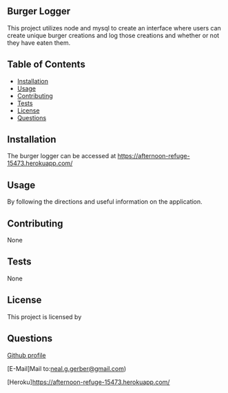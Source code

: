 ## Burger Logger



This project utilizes node and mysql to create an interface where users can create unique burger creations and log those creations and whether or not they have eaten them.



## Table of Contents 

  - [Installation](#Installation)
  - [Usage](#Usage)
  - [Contributing](#Contributing)
  - [Tests](#Tests)
  - [License](#License)
  - [Questions](#Questions)

## Installation

The burger logger can be accessed at https://afternoon-refuge-15473.herokuapp.com/

## Usage

By following the directions and useful information on the application.

## Contributing

None

## Tests

None

## License

This project is licensed by 

## Questions

[Github profile](https://github.com/Nggerber)

[E-Mail]Mail to:neal.g.gerber@gmail.com)

[Heroku]https://afternoon-refuge-15473.herokuapp.com/

  
  